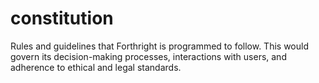 # constitution
Rules and guidelines that Forthright is programmed to follow. This would govern its decision-making processes, interactions with users, and adherence to ethical and legal standards.
